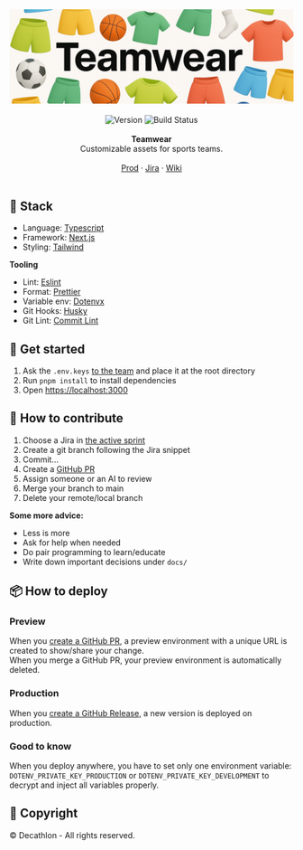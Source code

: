 <div align="center">
    <a href="https://decathlon.fr/">
        <img alt="Teamwear" src="assets/banner.png" style="max-height: 500px" />
    </a>
</div>

<br />

<div align="center">
    <img src="https://img.shields.io/npm/v/ai-invoice-extractor" alt="Version" />
    <img src="https://img.shields.io/github/actions/workflow/status/wellapp-ai/well/ai-invoice-extractor-ci" alt="Build Status">
</a>
</div>

<br />

<div align="center"><strong>Teamwear</strong></div>
<div align="center"> Customizable assets for sports teams.</div>

<br />

<div align="center">
<a href="https://">Prod</a> 
<span> · </span>
<a href="https://">Jira</a>
<span> · </span>
<a href="https://">Wiki</a>
</div>

<br />

## 🍰 Stack

- Language: [Typescript](https://www.typescriptlang.org/docs/)
- Framework: [Next.js](https://nextjs.org/docs)
- Styling: [Tailwind](https://tailwindcss.com/docs/styling-with-utility-classes)

**Tooling**

- Lint: [Eslint](https://eslint.org)
- Format: [Prettier](https://prettier.io)
- Variable env: [Dotenvx](https://dotenvx.com/)
- Git Hooks: [Husky](https://typicode.github.io/husky/how-to.html)
- Git Lint: [Commit Lint](https://commitlint.js.org/guides/getting-started.html)

## 🚀 Get started

1. Ask the `.env.keys` [to the team](https://mail.google.com/mail/u/0/#chat/space/AAQACPYdmps) and place it at the root directory
2. Run `pnpm install` to install dependencies
3. Open [https://localhost:3000](https://localhost:3000)

## 🤝 How to contribute

1. Choose a Jira in [the active sprint](https://decathlon.atlassian.net/jira/software/c/projects/ODVC/boards/5582)
2. Create a git branch following the Jira snippet
3. Commit...
4. Create a [GitHub PR](https://github.com/dktunited/teamwear/pulls)
5. Assign someone or an AI to review
6. Merge your branch to main
7. Delete your remote/local branch

**Some more advice:**

- Less is more
- Ask for help when needed
- Do pair programming to learn/educate
- Write down important decisions under `docs/`

## 📦 How to deploy

### Preview

When you [create a GitHub PR][createpr], a preview environment with a unique URL is created to show/share your change.  
When you merge a GitHub PR, your preview environment is automatically deleted.

[createpr]: https://github.com/dktunited/teamwear/compare

### Production

When you [create a GitHub Release][createrelease], a new version is deployed on production.

### Good to know

When you deploy anywhere, you have to set only one environment variable: `DOTENV_PRIVATE_KEY_PRODUCTION` or `DOTENV_PRIVATE_KEY_DEVELOPMENT` to decrypt and inject all variables properly.

[createrelease]: https://github.com/dktunited/teamwear/releases/new

## 📝 Copyright

© Decathlon - All rights reserved.
